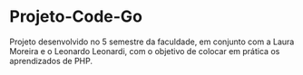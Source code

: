 # Projeto-Code-Go

Projeto desenvolvido no 5 semestre da faculdade, em conjunto com a Laura Moreira e o Leonardo Leonardi, com o objetivo de colocar em prática os aprendizados de PHP.
